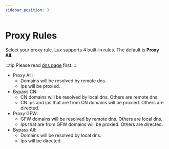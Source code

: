 ```yaml
---
sidebar_position: 3
---
```


# Proxy Rules

Select your proxy rule. Lux supports 4 built-in rules. The default is **Proxy All**.

:::tip
Please read [dns page](dns.md) first.
:::

* Proxy All: 
  * Domains will be resolved by remote dns.
  * Ips will be proxied.
* Bypass CN: 
  * CN domains will be resolved by local dns. Others are remote dns.
  * CN ips and ips that are from CN domains will be proxied. Others are directed.
* Proxy GFW:
  * GFW domains will be resolved by remote dns. Others are local dns.
  * Ips that are from GFW domains will be proxied. Others are directed.
* Bypass All:
  * Domains will be resolved by local dns.
  * Ips will be directed.

